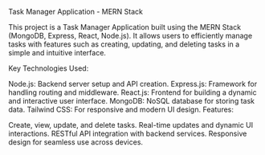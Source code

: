 Task Manager Application - MERN Stack

This project is a Task Manager Application built using the MERN Stack (MongoDB, Express, React, Node.js). It allows users to efficiently manage tasks with features such as creating, updating, and deleting tasks in a simple and intuitive interface.

Key Technologies Used:

Node.js: Backend server setup and API creation.
Express.js: Framework for handling routing and middleware.
React.js: Frontend for building a dynamic and interactive user interface.
MongoDB: NoSQL database for storing task data.
Tailwind CSS: For responsive and modern UI design.
Features:

Create, view, update, and delete tasks.
Real-time updates and dynamic UI interactions.
RESTful API integration with backend services.
Responsive design for seamless use across devices.
